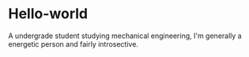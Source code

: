 # Hello-world
A undergrade student studying mechanical engineering, I'm generally a energetic person and fairly introsective. 
